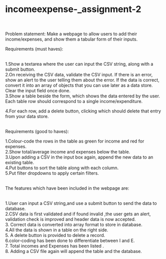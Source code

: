 # incomeexpense-_assignment-2<br><br>

Problem statement: Make a webpage to allow users to add their income/expenses, and show them a tabular form of their inputs.<br>


Requirements (must haves):<br><br>

1.Show a textarea where the user can input the CSV string, along with a submit button.<br>
2.On receiving the CSV data, validate the CSV input. If there is an error, show an alert to the user telling them about the error. If the data is correct, convert it into an array of objects that you can use later as a data store. Clear the input field once done.<br>
3.Show a table beside the form, which shows the data entered by the user. Each table row should correspond to a single income/expenditure.<br>

4.For each row, add a delete button, clicking which should delete that entry from your data store.<br><br>



Requirements (good to haves):<br>

1.Colour-code the rows in the table as green for income and red for expenses.<br>
2.Show total/average income and expenses below the table.<br>
3.Upon adding a CSV in the input box again, append the new data to an existing table.<br>
4.Put buttons to sort the table along with each column.<br>
5.Put filter dropdowns to apply certain filters.<br><br>


The features which have been included in the webpage are:<br><br>

1.User can input a CSV string,and use a submit button to send the data to database.<br>
2.CSV data is first validated and if found invalid ,the user gets an alert, validation check is improved and header data is now accepted.<br>
3. Correct data is converted into array format to store in database.<br>
4.All the data is shown in a table on the right side.<br>
5. A delete button is provided to delete a record.<br>
6.color-coding has been done to differentiate between I and E.<br>
7. Total incomes and Expenses has been listed .<br>
8. Adding a CSV file again will append the table and the database.<br>
